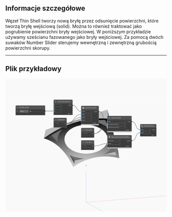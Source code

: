 ## Informacje szczegółowe
Węzeł Thin Shell tworzy nową bryłę przez odsunięcie powierzchni, które tworzą bryłę wejściową (solid). Można to również traktować jako pogrubienie powierzchni bryły wejściowej. W poniższym przykładzie używamy sześcianu fazowanego jako bryły wejściowej. Za pomocą dwóch suwaków Number Slider sterujemy wewnętrzną i zewnętrzną grubością powierzchni skorupy.
___
## Plik przykładowy

![ThinShell](./Autodesk.DesignScript.Geometry.Solid.ThinShell_img.jpg)

